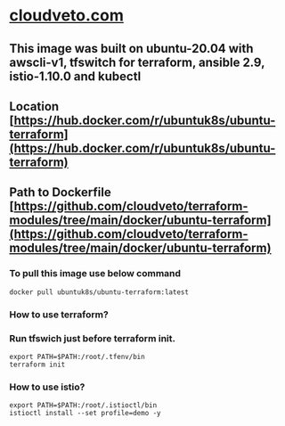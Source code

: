 # [cloudveto.com](https://cloudveto.com)
## This image was built on ubuntu-20.04 with awscli-v1, tfswitch for terraform, ansible 2.9, istio-1.10.0 and kubectl
## Location [https://hub.docker.com/r/ubuntuk8s/ubuntu-terraform](https://hub.docker.com/r/ubuntuk8s/ubuntu-terraform)
## Path to Dockerfile [https://github.com/cloudveto/terraform-modules/tree/main/docker/ubuntu-terraform](https://github.com/cloudveto/terraform-modules/tree/main/docker/ubuntu-terraform)
### To pull this image use below command
```
docker pull ubuntuk8s/ubuntu-terraform:latest
```
### How to use terraform?
### Run tfswich <Version> just before terraform init.
```
export PATH=$PATH:/root/.tfenv/bin
terraform init
```
### How to use istio?
```
export PATH=$PATH:/root/.istioctl/bin
istioctl install --set profile=demo -y 
```
